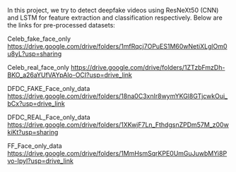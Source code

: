 In this project, we try to detect deepfake videos using ResNeXt50 (CNN) and LSTM for feature extraction and classification respectively.
Below are the links for pre-processed datasets:

Celeb_fake_face_only
https://drive.google.com/drive/folders/1mfRqcj7OPuES1M60wNetiXLglOm0u8yL?usp=sharing

Celeb_real_face_only
https://drive.google.com/drive/folders/1ZTzbFmzDh-BKO_a26aYUfVAYpAlo-OCI?usp=drive_link

DFDC_FAKE_Face_only_data
https://drive.google.com/drive/folders/18na0C3xnIr8wymYKGl8GTjcwkOui_bCx?usp=drive_link

DFDC_REAL_Face_only_data
https://drive.google.com/drive/folders/1XKwjF7Ln_FthdgsnZPDm57M_z00wkiKt?usp=sharing

FF_Face_only_data
https://drive.google.com/drive/folders/1MmHsmSqrKPE0UmGuJuwbMYi8Pvo-Ipyl?usp=drive_link
